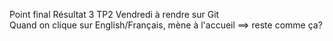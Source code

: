 Point final Résultat 3 TP2 Vendredi à rendre sur Git 
<br>Quand on clique sur English/Français, mène à l'accueil ==> reste comme ça? 
